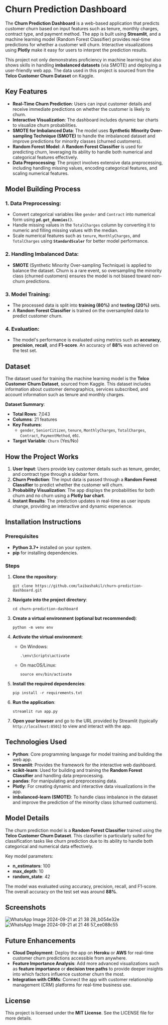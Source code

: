 # Churn Prediction Dashboard


The **Churn Prediction Dashboard** is a web-based application that predicts customer churn based on input features such as tenure, monthly charges, contract type, and payment method. The app is built using **Streamlit**, and a machine learning model (Random Forest Classifier) provides real-time predictions for whether a customer will churn. Interactive visualizations using **Plotly** make it easy for users to interpret the prediction results.

This project not only demonstrates proficiency in machine learning but also shows skills in handling **imbalanced datasets** (via SMOTE) and deploying a user-friendly web app. The data used in this project is sourced from the **Telco Customer Churn Dataset** on Kaggle.


## Key Features

-   **Real-Time Churn Prediction**: Users can input customer details and receive immediate predictions on whether the customer is likely to churn.
-   **Interactive Visualization**: The dashboard includes dynamic bar charts to visualize churn probabilities.
-   **SMOTE for Imbalanced Data**: The model uses **Synthetic Minority Over-sampling Technique (SMOTE)** to handle the imbalanced dataset and improve predictions for minority classes (churned customers).
-   **Random Forest Model**: A **Random Forest Classifier** is used for predicting churn, leveraging its ability to handle both numerical and categorical features effectively.
-   **Data Preprocessing**: The project involves extensive data preprocessing, including handling missing values, encoding categorical features, and scaling numerical features.


## Model Building Process

### 1. **Data Preprocessing**:

-   Convert categorical variables like `gender` and `Contract` into numerical form using **`pd.get_dummies()`**.
-   Handle missing values in the `TotalCharges` column by converting it to numeric and filling missing values with the median.
-   Scale numerical features such as `tenure`, `MonthlyCharges`, and `TotalCharges` using **`StandardScaler`** for better model performance.

### 2. **Handling Imbalanced Data**:

-   **SMOTE** (Synthetic Minority Over-sampling Technique) is applied to balance the dataset. Churn is a rare event, so oversampling the minority class (churned customers) ensures the model is not biased toward non-churn predictions.

### 3. **Model Training**:

-   The processed data is split into **training (80%)** and **testing (20%)** sets.
-   A **Random Forest Classifier** is trained on the oversampled data to predict customer churn.

### 4. **Evaluation**:

-   The model's performance is evaluated using metrics such as **accuracy**, **precision**, **recall**, and **F1-score**. An accuracy of **88%** was achieved on the test set.

## Dataset

The dataset used for training the machine learning model is the **Telco Customer Churn Dataset**, sourced from Kaggle. This dataset includes information about customer demographics, services subscribed, and account information such as tenure and monthly charges.

**Dataset Summary**:

-   **Total Rows**: 7,043
-   **Columns**: 21 features
-   **Key Features**:
    -   `gender`, `SeniorCitizen`, `tenure`, `MonthlyCharges`, `TotalCharges`, `Contract`, `PaymentMethod`, etc.
-   **Target Variable**: `Churn` (Yes/No)


## How the Project Works

1.  **User Input**: Users provide key customer details such as tenure, gender, and contract type through a sidebar form.
2.  **Churn Prediction**: The input data is passed through a **Random Forest Classifier** to predict whether the customer will churn.
3.  **Probability Visualization**: The app displays the probabilities for both churn and no churn using a **Plotly bar chart**.
4.  **Instant Results**: The prediction updates in real-time as user inputs change, providing an interactive and dynamic experience.


## Installation Instructions

### Prerequisites

-   **Python 3.7+** installed on your system.
-   **pip** for installing dependencies.

### Steps

1.  **Clone the repository**:
    
   
    
    `git clone https://github.com/laibashakil/churn-prediction-dashboard.git` 
    
2.  **Navigate into the project directory**:
    
   
    
    `cd churn-prediction-dashboard` 
    
3.  **Create a virtual environment (optional but recommended)**:
    

    
    `python -m venv env` 
    
4.  **Activate the virtual environment**:
    
    -   On Windows:
        

        
        `.\env\Scripts\activate` 
        
    -   On macOS/Linux:
        
        
        `source env/bin/activate` 
        
5.  **Install the required dependencies**:
   
    
    `pip install -r requirements.txt` 
    
6.  **Run the application**:
    
    `streamlit run app.py` 
    
7.  **Open your browser** and go to the URL provided by Streamlit (typically `http://localhost:8501`) to view and interact with the app.
    

## Technologies Used

-   **Python**: Core programming language for model training and building the web app.
-   **Streamlit**: Provides the framework for the interactive web dashboard.
-   **scikit-learn**: Used for building and training the **Random Forest Classifier** and handling data preprocessing.
-   **pandas**: For manipulating and preprocessing data.
-   **Plotly**: For creating dynamic and interactive data visualizations in the app.
-   **imbalanced-learn (SMOTE)**: To handle class imbalance in the dataset and improve the prediction of the minority class (churned customers).


## Model Details

The churn prediction model is a **Random Forest Classifier** trained using the **Telco Customer Churn Dataset**. This classifier is particularly suited for classification tasks like churn prediction due to its ability to handle both categorical and numerical data effectively.

Key model parameters:

-   **n_estimators**: 100
-   **max_depth**: 10
-   **random_state**: 42

The model was evaluated using accuracy, precision, recall, and F1-score. The overall accuracy on the test set was around **88%**.


## Screenshots
![WhatsApp Image 2024-09-21 at 21 38 28_b054e32e](https://github.com/user-attachments/assets/2828b623-f9d2-4d4d-8f33-dea3583a7dd4)
![WhatsApp Image 2024-09-21 at 21 46 57_ee088c55](https://github.com/user-attachments/assets/a9c3d0f4-0b10-4063-8d42-78861f2e92e8)


## Future Enhancements

-   **Cloud Deployment**: Deploy the app on **Heroku** or **AWS** for real-time customer churn predictions accessible from anywhere.
-   **Feature Importance Analysis**: Add more advanced visualizations such as **feature importance** or **decision tree paths** to provide deeper insights into which factors influence customer churn the most.
-   **Integration with CRMs**: Connect the app with customer relationship management (CRM) platforms for real-time business use.

## License

This project is licensed under the **MIT License**. See the LICENSE file for more details.

